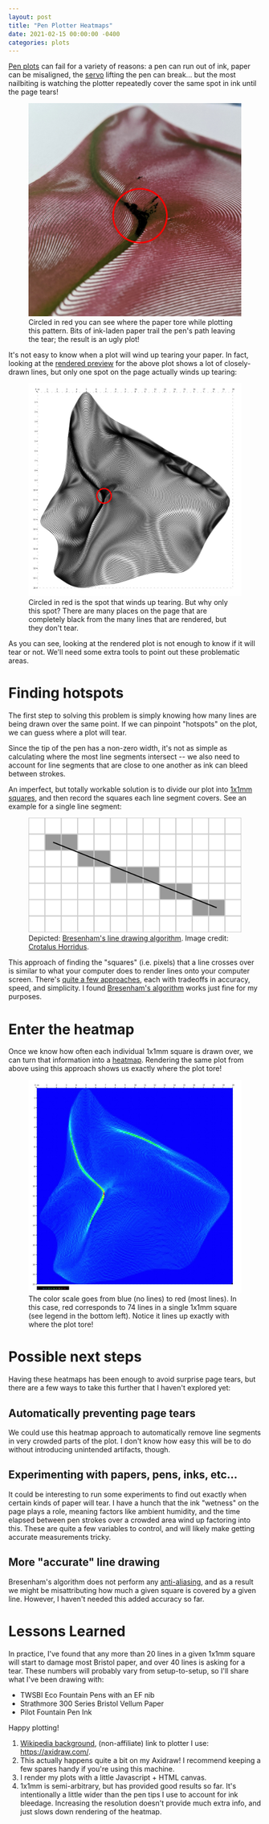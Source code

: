 ```yaml
---
layout: post
title: "Pen Plotter Heatmaps"
date: 2021-02-15 00:00:00 -0400
categories: plots
---
```


<a aria-describedby="footnote-label" href="#plotter">Pen plots</a> can fail
for a variety of reasons: a pen can run out of ink, paper can be misaligned,
the <a aria-describedby="footnote-label" href="#pen-lift-servo">servo</a>
lifting the pen can break... but the most nailbiting is watching the plotter
repeatedly cover the same spot in ink until the page tears!

<figure>
  <img src="/assets/images/heatmaps/failed-plot.jpg" alt="Plot with torn paper">
  <figcaption>Circled in red you can see where the paper tore while plotting
  this pattern. Bits of ink-laden paper trail the pen's path leaving the tear;
  the result is an ugly plot!</figcaption>
</figure>

It's not easy to know when a plot will wind up tearing your paper. In fact,
looking at the <a aria-describedby="footnote-label"
href="rendered-preview">rendered preview</a> for the above plot shows a lot of
closely-drawn lines, but only one spot on the page actually winds up tearing:

<figure>
  <img src="/assets/images/heatmaps/source-plot.jpg" alt="Rendered plot showing where paper tore">
  <figcaption>Circled in red is the spot that winds up tearing. But why only
  this spot? There are many places on the page that are completely
  black from the many lines that are rendered, but they don't tear.</figcaption>
</figure>

As you can see, looking at the rendered plot is not enough to know
if it will tear or not. We'll need some extra tools to point out these
problematic areas.

# Finding hotspots

The first step to solving this problem is simply knowing how many lines are
being drawn over the same point. If we can pinpoint "hotspots" on the plot, we
can guess where a plot will tear.

Since the tip of the pen has a non-zero width, it's not as simple as
calculating where the most line segments intersect -- we also need to account
for line segments that are close to one another as ink can bleed between
strokes.

An imperfect, but totally workable solution is to divide our plot into <a
aria-describedby="footnote-label" href="#square-size">1x1mm squares</a>, and
then record the squares each line segment covers.
See an example for a single line segment:

<figure>
  <img src="/assets/images/heatmaps/bresenham.svg" alt="Bresenham line drawing algorithm visualized">
  <figcaption>Depicted: <a
    href="https://en.wikipedia.org/wiki/Bresenham%27s_line_algorithm">Bresenham's
    line drawing algorithm</a>. Image credit:
    <a href="https://commons.wikimedia.org/wiki/User:Crotalus_horridus">Crotalus
    Horridus</a>.
  </figcaption>
</figure>

This approach of finding the "squares" (i.e. pixels) that a line crosses
over is similar to what your computer does to render lines onto your computer 
screen.  There's [quite a few
approaches](https://en.wikipedia.org/wiki/Line_drawing_algorithm), each
with tradeoffs in accuracy, speed, and simplicity. I found [Bresenham's
algorithm](https://en.wikipedia.org/wiki/Bresenham%27s_line_algorithm) works
just fine for my purposes.

# Enter the heatmap

Once we know how often each individual 1x1mm square is drawn over, we can turn
that information into a [heatmap](https://en.wikipedia.org/wiki/Heat_map).
Rendering the same plot from above using this approach shows us exactly where
the plot tore!

<figure>
  <img src="/assets/images/heatmaps/source-heatmap.jpg" alt="Heatmap showing point where paper will tear">
  <figcaption>The color scale goes from blue (no lines) to red (most lines).
  In this case, red corresponds to 74 lines in a single 1x1mm square (see legend
  in the bottom left). Notice it lines up exactly with where the plot tore!
  </figcaption>
</figure>

# Possible next steps

Having these heatmaps has been enough to avoid surprise page tears, but there
are a few ways to take this further that I haven't explored yet:

## Automatically preventing page tears 

We could use this heatmap approach to automatically remove line
segments in very crowded parts of the plot. I don't know how easy this will be
to do without introducing unintended artifacts, though.

## Experimenting with papers, pens, inks, etc...

It could be interesting to run some experiments to find out exactly when certain
kinds of paper will tear. I have a hunch that the ink "wetness" on the page
plays a role, meaning factors like ambient humidity, and the time elapsed
between pen strokes over a crowded area wind up factoring into this. These are
quite a few variables to control, and will likely make getting accurate
measurements tricky.

## More "accurate" line drawing

Bresenham's algorithm does not perform any
[anti-aliasing](https://en.wikipedia.org/wiki/Spatial_anti-aliasing), and as a
result we might be misattributing how much a given square is covered by a given
line. However, I haven't needed this added accuracy so far.

# Lessons Learned

In practice, I've found that any more than 20 lines in a given 1x1mm square
will start to damage most Bristol paper, and over 40 lines is asking for a tear.
These numbers will probably vary from setup-to-setup, so I'll share what I've
been drawing with:

* TWSBI Eco Fountain Pens with an EF nib
* Strathmore 300 Series Bristol Vellum Paper
* Pilot Fountain Pen Ink

Happy plotting!

<footer>
  <ol>
	<li id="plotter">
	  <a href="https://en.wikipedia.org/wiki/Plotter">Wikipedia background</a>,
      (non-affiliate) link to plotter I use: <a
      href="https://axidraw.com/">https://axidraw.com/</a>.
	</li>
	<li id="pen-lift-servo">
      This actually happens quite a bit on my Axidraw! I recommend keeping a few
      spares handy if you're using this machine.
	</li>
	<li id="rendered-preview">
      I render my plots with a little Javascript + HTML canvas.
    </li>
	<li id="square-size">
      1x1mm is semi-arbitrary, but has provided good results so far. It's
      intentionally a little wider than the pen tips I use to account for ink
      bleedage. Increasing the
      resolution doesn't provide much extra info, and just slows down rendering
      of the heatmap.
    </li>
  </ol>
</footer>
